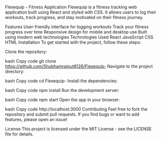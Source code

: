 Flexequip - Fitness Application
Flexequip is a fitness tracking web application built using React and styled with CSS. It allows users to log their workouts, track progress, and stay motivated on their fitness journey.

Features
User-friendly interface for logging workouts
Track your fitness progress over time
Responsive design for mobile and desktop use
Built using modern web technologies
Technologies Used
React
JavaScript
CSS
HTML
Installation
To get started with the project, follow these steps:

Clone the repository:

bash
Copy code
git clone https://github.com/Shubhamrajput8126/Flexequip-
Navigate to the project directory:

bash
Copy code
cd Flexequip-
Install the dependencies:

bash
Copy code
npm install
Run the development server:

bash
Copy code
npm start
Open the app in your browser:

bash
Copy code
http://localhost:3000
Contributing
Feel free to fork the repository and submit pull requests. If you find bugs or want to add features, please open an issue!

License
This project is licensed under the MIT License - see the LICENSE file for details.